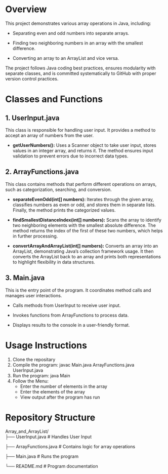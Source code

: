 # Overview

This project demonstrates various array operations in Java, including:

- Separating even and odd numbers into separate arrays.

- Finding two neighboring numbers in an array with the smallest difference.

- Converting an array to an ArrayList and vice versa.

The project follows Java coding best practices, ensures modularity with separate classes, and is committed systematically to GitHub with proper version control practices.

# Classes and Functions

## 1. UserInput.java

This class is responsible for handling user input. It provides a method to accept an array of numbers from the user.

- **getUserNumbers():** Uses a Scanner object to take user input, stores values in an integer array, and returns it. The method ensures input validation to prevent errors due to incorrect data types.

## 2. ArrayFunctions.java

This class contains methods that perform different operations on arrays, such as categorization, searching, and conversion.

- **separateEvenOdd(int[] numbers):** Iterates through the given array, classifies numbers as even or odd, and stores them in separate lists. Finally, the method prints the categorized values.

- **findSmallestDistanceIndex(int[] numbers):** Scans the array to identify two neighboring elements with the smallest absolute difference. The method returns the index of the first of these two numbers, which helps in further processing.

- **convertArrayAndArrayList(int[] numbers):** Converts an array into an ArrayList, demonstrating Java’s collection framework usage. It then converts the ArrayList back to an array and prints both representations to highlight flexibility in data structures.

## 3. Main.java

This is the entry point of the program. It coordinates method calls and manages user interactions.

- Calls methods from UserInput to receive user input.

- Invokes functions from ArrayFunctions to process data.

- Displays results to the console in a user-friendly format.

# Usage Instructions

1. Clone the repositary
2. Compile the program: javac Main.java ArrayFunctions.java UserInput.java
3. Run the program: java Main
4. Follow the Menu:
   - Enter the number of elements in the array
   - Enter the elements of the array
   - View output after the program has run

# Repository Structure

Array_and_ArrayList/  
├── UserInput.java        # Handles User Input

├── ArrayFunctions.java  # Contains logic for array operations

├── Main.java   # Runs the program

└── README.md        # Program documentation
